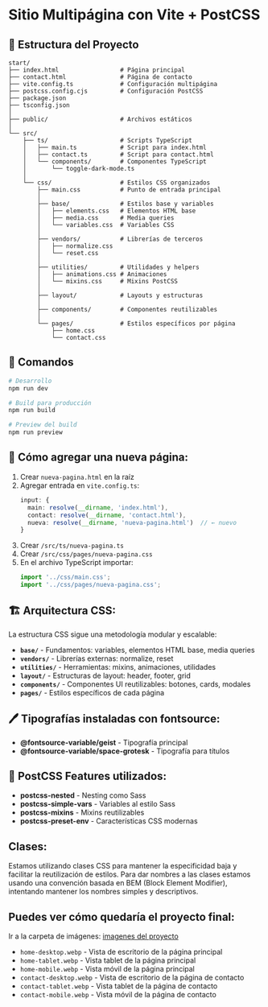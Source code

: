 # Sitio Multipágina con Vite + PostCSS

## 📁 Estructura del Proyecto

```
start/
├── index.html                 # Página principal
├── contact.html               # Página de contacto
├── vite.config.ts             # Configuración multipágina
├── postcss.config.cjs         # Configuración PostCSS
├── package.json
├── tsconfig.json
│
├── public/                    # Archivos estáticos
│
└── src/
    ├── ts/                    # Scripts TypeScript
    │   ├── main.ts            # Script para index.html
    │   ├── contact.ts         # Script para contact.html
    │   └── components/        # Componentes TypeScript
    │       └── toggle-dark-mode.ts
    │
    └── css/                   # Estilos CSS organizados
        ├── main.css           # Punto de entrada principal
        │
        ├── base/              # Estilos base y variables
        │   ├── elements.css   # Elementos HTML base
        │   ├── media.css      # Media queries
        │   └── variables.css  # Variables CSS
        │
        ├── vendors/           # Librerías de terceros
        │   ├── normalize.css
        │   └── reset.css
        │
        ├── utilities/         # Utilidades y helpers
        │   ├── animations.css # Animaciones
        │   └── mixins.css     # Mixins PostCSS
        │
        ├── layout/            # Layouts y estructuras
        │
        ├── components/        # Componentes reutilizables
        │
        └── pages/             # Estilos específicos por página
            ├── home.css
            └── contact.css
```

## 🚀 Comandos

```bash
# Desarrollo
npm run dev

# Build para producción
npm run build

# Preview del build
npm run preview
```

## 📝 Cómo agregar una nueva página:

1. Crear `nueva-pagina.html` en la raíz
2. Agregar entrada en `vite.config.ts`:
   ```ts
   input: {
     main: resolve(__dirname, 'index.html'),
     contact: resolve(__dirname, 'contact.html'),
     nueva: resolve(__dirname, 'nueva-pagina.html')  // ← nuevo
   }
   ```
3. Crear `/src/ts/nueva-pagina.ts`
4. Crear `/src/css/pages/nueva-pagina.css`
5. En el archivo TypeScript importar:
   ```ts
   import '../css/main.css';
   import '../css/pages/nueva-pagina.css';
   ```

## 🏗️ Arquitectura CSS:

La estructura CSS sigue una metodología modular y escalable:

- **`base/`** - Fundamentos: variables, elementos HTML base, media queries
- **`vendors/`** - Librerías externas: normalize, reset
- **`utilities/`** - Herramientas: mixins, animaciones, utilidades
- **`layout/`** - Estructuras de layout: header, footer, grid
- **`components/`** - Componentes UI reutilizables: botones, cards, modales
- **`pages/`** - Estilos específicos de cada página

## 🖊️ Tipografías instaladas con fontsource:

- **@fontsource-variable/geist** - Tipografía principal
- **@fontsource-variable/space-grotesk** - Tipografía para títulos

## 🎨 PostCSS Features utilizados:

- **postcss-nested** - Nesting como Sass
- **postcss-simple-vars** - Variables al estilo Sass
- **postcss-mixins** - Mixins reutilizables
- **postcss-preset-env** - Características CSS modernas

## Clases:

Estamos utilizando clases CSS para mantener la especificidad baja y facilitar la reutilización de estilos. Para dar nombres a las clases estamos usando una convención basada en BEM (Block Element Modifier), intentando mantener los nombres simples y descriptivos.

## Puedes ver cómo quedaría el proyecto final:

Ir a la carpeta de imágenes:
[imagenes del proyecto](./imagenes)

- `home-desktop.webp` - Vista de escritorio de la página principal
- `home-tablet.webp` - Vista tablet de la página principal
- `home-mobile.webp` - Vista móvil de la página principal
- `contact-desktop.webp` - Vista de escritorio de la página de contacto
- `contact-tablet.webp` - Vista tablet de la página de contacto
- `contact-mobile.webp` - Vista móvil de la página de contacto
